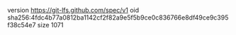 version https://git-lfs.github.com/spec/v1
oid sha256:4fdc4b77a0812ba1142cf2f82a9e5f5b9ce0c836766e8df49ce9c395f38c54e7
size 1071
